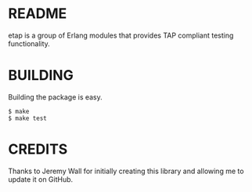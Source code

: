 README
======

etap is a group of Erlang modules that provides TAP compliant testing functionality.

BUILDING
========

Building the package is easy.

    $ make
    $ make test

CREDITS
=======

Thanks to Jeremy Wall for initially creating this library and allowing me to update it on GitHub.